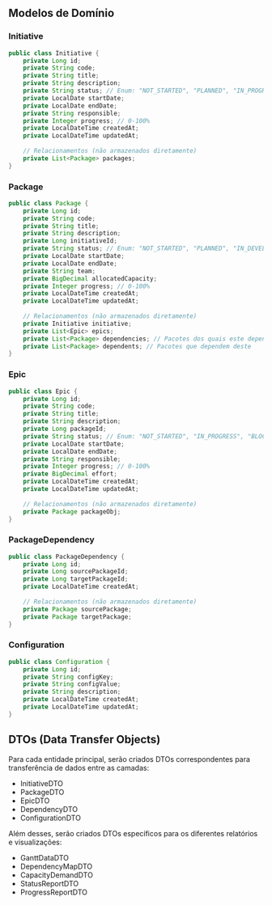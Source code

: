 ## Modelos de Domínio

### Initiative

```java
public class Initiative {
    private Long id;
    private String code;
    private String title;
    private String description;
    private String status; // Enum: "NOT_STARTED", "PLANNED", "IN_PROGRESS", "COMPLETED"
    private LocalDate startDate;
    private LocalDate endDate;
    private String responsible;
    private Integer progress; // 0-100%
    private LocalDateTime createdAt;
    private LocalDateTime updatedAt;
    
    // Relacionamentos (não armazenados diretamente)
    private List<Package> packages;
}
```

### Package

```java
public class Package {
    private Long id;
    private String code;
    private String title;
    private String description;
    private Long initiativeId;
    private String status; // Enum: "NOT_STARTED", "PLANNED", "IN_DEVELOPMENT", "TESTING", "COMPLETED"
    private LocalDate startDate;
    private LocalDate endDate;
    private String team;
    private BigDecimal allocatedCapacity;
    private Integer progress; // 0-100%
    private LocalDateTime createdAt;
    private LocalDateTime updatedAt;
    
    // Relacionamentos (não armazenados diretamente)
    private Initiative initiative;
    private List<Epic> epics;
    private List<Package> dependencies; // Pacotes dos quais este depende
    private List<Package> dependents; // Pacotes que dependem deste
}
```

### Epic

```java
public class Epic {
    private Long id;
    private String code;
    private String title;
    private String description;
    private Long packageId;
    private String status; // Enum: "NOT_STARTED", "IN_PROGRESS", "BLOCKED", "COMPLETED"
    private LocalDate startDate;
    private LocalDate endDate;
    private String responsible;
    private Integer progress; // 0-100%
    private BigDecimal effort;
    private LocalDateTime createdAt;
    private LocalDateTime updatedAt;
    
    // Relacionamentos (não armazenados diretamente)
    private Package packageObj;
}
```

### PackageDependency

```java
public class PackageDependency {
    private Long id;
    private Long sourcePackageId;
    private Long targetPackageId;
    private LocalDateTime createdAt;
    
    // Relacionamentos (não armazenados diretamente)
    private Package sourcePackage;
    private Package targetPackage;
}
```

### Configuration

```java
public class Configuration {
    private Long id;
    private String configKey;
    private String configValue;
    private String description;
    private LocalDateTime createdAt;
    private LocalDateTime updatedAt;
}
```

## DTOs (Data Transfer Objects)

Para cada entidade principal, serão criados DTOs correspondentes para transferência de dados entre as camadas:

- InitiativeDTO
- PackageDTO
- EpicDTO
- DependencyDTO
- ConfigurationDTO

Além desses, serão criados DTOs específicos para os diferentes relatórios e visualizações:

- GanttDataDTO
- DependencyMapDTO
- CapacityDemandDTO
- StatusReportDTO
- ProgressReportDTO